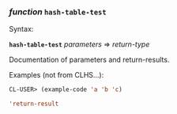 ### <em>function</em> <strong>`hash-table-test`</strong>

Syntax:

<strong>`hash-table-test`</strong> <em>parameters</em> => <em>return-type</em>

Documentation of parameters and return-results.

Examples (not from CLHS...):

```lisp
CL-USER> (example-code 'a 'b 'c)

'return-result
```
